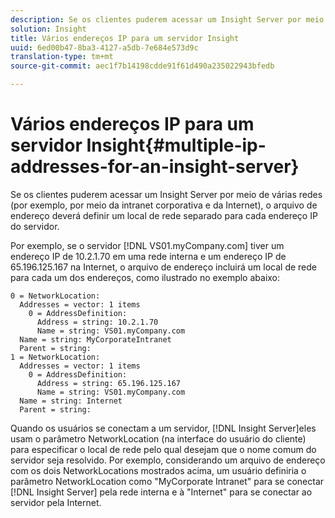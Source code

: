 ```yaml
---
description: Se os clientes puderem acessar um Insight Server por meio de várias redes (por exemplo, por meio da intranet corporativa e da Internet), o arquivo de endereço deverá definir um local de rede separado para cada endereço IP do servidor.
solution: Insight
title: Vários endereços IP para um servidor Insight
uuid: 6ed00b47-8ba3-4127-a5db-7e684e573d9c
translation-type: tm+mt
source-git-commit: aec1f7b14198cdde91f61d490a235022943bfedb

---
```



# Vários endereços IP para um servidor Insight{#multiple-ip-addresses-for-an-insight-server}

Se os clientes puderem acessar um Insight Server por meio de várias redes (por exemplo, por meio da intranet corporativa e da Internet), o arquivo de endereço deverá definir um local de rede separado para cada endereço IP do servidor.

Por exemplo, se o servidor [!DNL VS01.myCompany.com] tiver um endereço IP de 10.2.1.70 em uma rede interna e um endereço IP de 65.196.125.167 na Internet, o arquivo de endereço incluirá um local de rede para cada um dos endereços, como ilustrado no exemplo abaixo:

```
0 = NetworkLocation: 
  Addresses = vector: 1 items
    0 = AddressDefinition: 
      Address = string: 10.2.1.70
      Name = string: VS01.myCompany.com
  Name = string: MyCorporateIntranet
  Parent = string: 
1 = NetworkLocation: 
  Addresses = vector: 1 items
    0 = AddressDefinition: 
      Address = string: 65.196.125.167
      Name = string: VS01.myCompany.com
  Name = string: Internet
  Parent = string:
```

Quando os usuários se conectam a um servidor, [!DNL Insight Server]eles usam o parâmetro NetworkLocation (na interface do usuário do cliente) para especificar o local de rede pelo qual desejam que o nome comum do servidor seja resolvido. Por exemplo, considerando um arquivo de endereço com os dois NetworkLocations mostrados acima, um usuário definiria o parâmetro NetworkLocation como &quot;MyCorporate Intranet&quot; para se conectar [!DNL Insight Server] pela rede interna e à &quot;Internet&quot; para se conectar ao servidor pela Internet.
